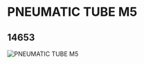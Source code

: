 # PNEUMATIC TUBE M5
## 14653
![PNEUMATIC TUBE M5](https://lc-www-live-s.legocdn.com/media/bricks/5/2/6042680.jpg)